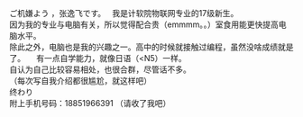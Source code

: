ご机嫌よう ，张逸飞です。  
我是计软院物联网专业的17级新生。  
因为我的专业与电脑有关，所以觉得配合贵（emmmm。。）室食用能更快提高电脑水平。   
除此之外，电脑也是我的兴趣之一。高中的时候就接触过编程，虽然没啥成绩就是了。                                
有一点自学能力，就像日语（<N5）一样。   
自认为自己比较容易相处，也很合群，尽管话不多。   
（每次写自我介绍都很尴尬，就这样吧）    
终わり                                
附上手机号码：18851966391
（请收了我吧）


